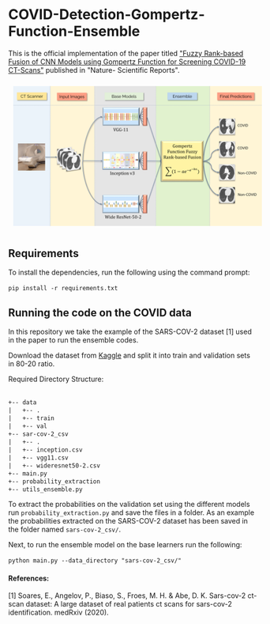 # COVID-Detection-Gompertz-Function-Ensemble
This is the official implementation of the paper titled ["Fuzzy Rank-based Fusion of CNN Models using Gompertz Function for Screening COVID-19 CT-Scans"](https://doi.org/10.1038/s41598-021-93658-y) published in "Nature- Scientific Reports".

<img src="/overall.png" style="margin: 10px;">

## Requirements

To install the dependencies, run the following using the command prompt:

`pip install -r requirements.txt`

## Running the code on the COVID data
In this repository we take the example of the SARS-COV-2 dataset [1] used in the paper to run the ensemble codes.

Download the dataset from [Kaggle](https://www.kaggle.com/plameneduardo/sarscov2-ctscan-dataset) and split it into train and validation sets in 80-20 ratio.

Required Directory Structure:
```

+-- data
|   +-- .
|   +-- train
|   +-- val
+-- sar-cov-2_csv
|   +-- .
|   +-- inception.csv
|   +-- vgg11.csv
|   +-- wideresnet50-2.csv
+-- main.py
+-- probability_extraction
+-- utils_ensemble.py

```
To extract the probabilities on the validation set using the different models run `probability_extraction.py` and save the files in a folder. As an example the probabilities extracted on the SARS-COV-2 dataset has been saved in the folder named `sars-cov-2_csv/`.

Next, to run the ensemble model on the base learners run the following:

`python main.py --data_directory "sars-cov-2_csv/"`

#### References:
[1] Soares, E., Angelov, P., Biaso, S., Froes, M. H. & Abe, D. K. Sars-cov-2 ct-scan dataset: A large dataset of real patients ct scans for sars-cov-2 identification. medRxiv (2020).
